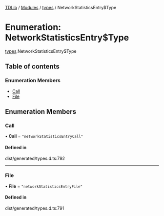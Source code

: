[TDLib](../README.md) / [Modules](../modules.md) / [types](../modules/types.md) / NetworkStatisticsEntry$Type

# Enumeration: NetworkStatisticsEntry$Type

[types](../modules/types.md).NetworkStatisticsEntry$Type

## Table of contents

### Enumeration Members

- [Call](types.NetworkStatisticsEntry_Type.md#call)
- [File](types.NetworkStatisticsEntry_Type.md#file)

## Enumeration Members

### Call

• **Call** = ``"networkStatisticsEntryCall"``

#### Defined in

dist/generated/types.d.ts:792

___

### File

• **File** = ``"networkStatisticsEntryFile"``

#### Defined in

dist/generated/types.d.ts:791
